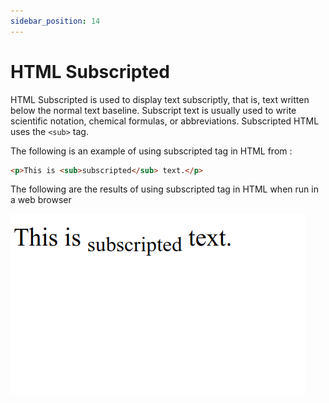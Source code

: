 ```yaml
---
sidebar_position: 14
---
```


# HTML Subscripted

HTML Subscripted is used to display text subscriptly, that is, text written below the normal text baseline. Subscript text is usually used to write scientific notation, chemical formulas, or abbreviations. Subscripted HTML uses the `<sub>` tag.

The following is an example of using subscripted tag in HTML from :

```html title="index.html"
<p>This is <sub>subscripted</sub> text.</p>
```

The following are the results of using subscripted tag in HTML when run in a web browser

![Docs Version Dropdown](./img/html-subscripted/html-subscripted.png)

